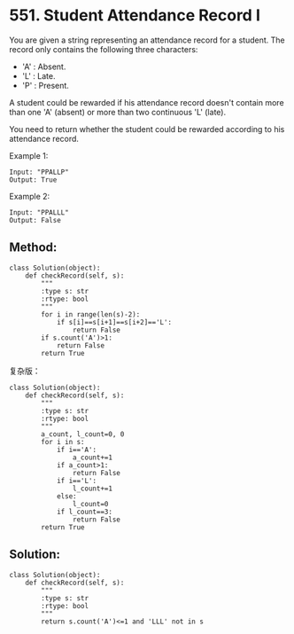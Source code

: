 # 551. Student Attendance Record I

You are given a string representing an attendance record for a student. The record only contains the following three characters:

- 'A' : Absent.
- 'L' : Late.
- 'P' : Present.

A student could be rewarded if his attendance record doesn't contain more than one 'A' (absent) or more than two continuous 'L' (late).

You need to return whether the student could be rewarded according to his attendance record.

Example 1:

    Input: "PPALLP"
    Output: True

Example 2:

    Input: "PPALLL"
    Output: False
    
## Method:

    class Solution(object):
        def checkRecord(self, s):
            """
            :type s: str
            :rtype: bool
            """
            for i in range(len(s)-2):
                if s[i]==s[i+1]==s[i+2]=='L':
                    return False
            if s.count('A')>1:
                return False
            return True
            
复杂版：

    class Solution(object):
        def checkRecord(self, s):
            """
            :type s: str
            :rtype: bool
            """
            a_count, l_count=0, 0
            for i in s:
                if i=='A':
                    a_count+=1
                if a_count>1:
                    return False
                if i=='L':
                    l_count+=1
                else:
                    l_count=0
                if l_count==3:
                    return False
            return True
            
            
## Solution:

    class Solution(object):
        def checkRecord(self, s):
            """
            :type s: str
            :rtype: bool
            """
            return s.count('A')<=1 and 'LLL' not in s
            